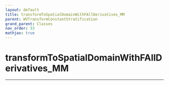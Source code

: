 ```yaml
---
layout: default
title: transformToSpatialDomainWithFAllDerivatives_MM
parent: WVTransformConstantStratification
grand_parent: Classes
nav_order: 33
mathjax: true
---
```


#  transformToSpatialDomainWithFAllDerivatives_MM




---

